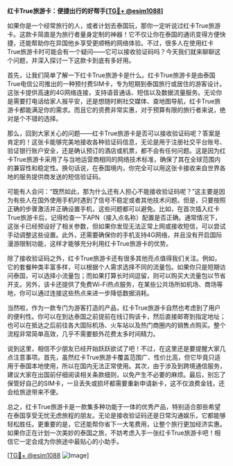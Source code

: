 **红卡True旅游卡：便捷出行的好帮手[[TG💪+ @esim1088](https://t.me/s/esim1088)]**

如果你是一个经常旅行的人，或者计划去泰国玩，那你一定听说过红卡True旅游卡。这款卡简直是为旅行者量身定制的神器！它不仅让你在泰国的通讯变得方便快捷，还能帮助你在异国他乡享受更顺畅的网络体验。不过，很多人在使用红卡True旅游卡时可能会有一个疑问——它可以接收验证码吗？今天我们就来聊聊这个问题，并深入探讨一下这款卡到底有多好用。

首先，让我们简单了解一下红卡True旅游卡是什么。红卡True旅游卡是由泰国True电信公司推出的一种预付费SIM卡，专为短期到泰国旅行或居住的游客设计。这张卡提供高速的4G网络连接，支持语音通话、短信以及数据流量服务。无论你是需要打电话给家人报平安，还是想随时刷社交媒体、查地图导航，红卡True旅游卡都能满足你的需求。而且它的资费非常实惠，对于预算有限的旅行者来说，绝对是个不错的选择。

那么，回到大家关心的问题——红卡True旅游卡是否可以接收验证码呢？答案是肯定的！这张卡能够完美地接收各种验证码信息，无论是用于注册社交平台账号、验证银行账户安全，还是确认预订的酒店或机票，都不会有任何问题。这是因为红卡True旅游卡采用了与当地运营商相同的网络技术标准，确保了其在全球范围内的兼容性和稳定性。换句话说，在泰国境内，你完全可以用这张卡接收来自世界各地的服务提供商发送的短信验证码。

可能有人会问：“既然如此，那为什么还有人担心不能接收验证码呢？”这主要是因为有些人在国外使用手机时遇到了信号不稳定或者其他技术问题。但是，只要按照正确的步骤激活并正确设置手机，这些问题都可以避免。比如，在首次插入红卡True旅游卡后，记得检查一下APN（接入点名称）配置是否正确。通常情况下，这张卡已经预设好了相关参数，但如果你发现无法正常上网或接收短信，可以尝试手动调整这些设置。此外，还需要确保你的手机支持4G网络，并且没有开启国际漫游限制功能，这样才能够充分利用红卡True旅游卡的优势。

除了接收验证码之外，红卡True旅游卡还有很多其他亮点值得我们关注。例如，它的套餐种类丰富多样，可以根据个人需求选择不同的流量包。如果你只是短期访问泰国，可以选择小流量包；而如果打算长时间逗留，则可以购买大流量包以节省开支。另外，该卡还提供了免费Wi-Fi热点服务，在某些公共场所如机场、商场等地，你可以通过连接这些热点来进一步降低数据消耗。

当然啦，作为一款专门为游客打造的产品，红卡True旅游卡自然也考虑到了用户的便利性。你可以在到达泰国之前提前在线订购该卡，然后直接邮寄到指定地址；也可以在抵达之后前往各大国际机场、火车站以及热门商圈内的销售点购买。整个流程非常简单高效，几乎不需要额外花费太多时间精力。

说到这里，相信不少朋友已经开始跃跃欲试了吧！不过，在这里还是要提醒大家几点注意事项。首先，虽然红卡True旅游卡覆盖范围广、性价比高，但它毕竟只适用于泰国本地使用，所以在国内无法正常使用。其次，由于涉及到跨境通信服务，建议大家在出国前仔细阅读相关条款细则，以免产生不必要的麻烦。最后，别忘了保管好自己的SIM卡，一旦丢失或损坏都需要重新申请新卡，这不仅浪费金钱，还会给旅途带来不便。

总之，红卡True旅游卡是一款集多种功能于一体的优秀产品，特别适合那些希望在泰国享受无忧无虑旅程的朋友。无论是接收验证码还是日常沟通娱乐，它都能够轻松胜任。更重要的是，它还能帮你省下一大笔费用，让整个旅行更加经济实惠。如果你正在计划一次美妙的泰国之旅，不妨考虑入手一张红卡True旅游卡吧！相信它一定会成为你旅途中最贴心的小助手。

[[TG💪+ @esim1088](https://t.me/s/esim1088) ![Image](https://i.postimg.cc/4NQfJmqS/Snipaste-2025-05-13-00-14-12.png)]